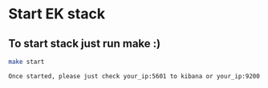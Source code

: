 # Start EK stack

## To start stack just run make :)

```bash
make start

Once started, please just check your_ip:5601 to kibana or your_ip:9200 to elastic
```


